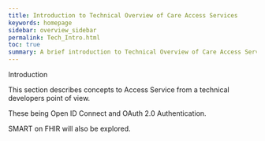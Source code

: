 ```yaml
---
title: Introduction to Technical Overview of Care Access Services
keywords: homepage
sidebar: overview_sidebar
permalink: Tech_Intro.html
toc: true
summary: A brief introduction to Technical Overview of Care Access Service (CAS).
---
```


Introduction

This section describes concepts to Access Service from a technical developers point of view.  

These being Open ID Connect and OAuth 2.0 Authentication.  

SMART on FHIR will also be explored.